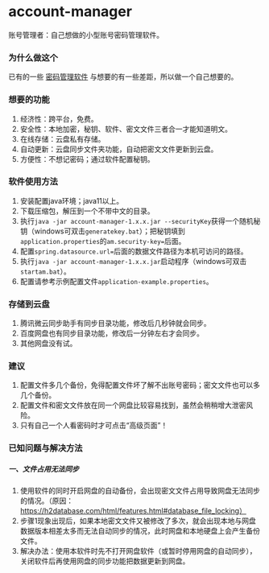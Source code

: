 # account-manager
账号管理者：自己想做的小型账号密码管理软件。

### 为什么做这个
已有的一些 [密码管理软件](https://www.zhihu.com/question/27338793) 与想要的有一些差距，所以做一个自己想要的。  

### 想要的功能 
1. 经济性：跨平台，免费。
2. 安全性：本地加密，秘钥、软件、密文文件三者合一才能知道明文。
3. 在线存储：云盘私有存储。
4. 自动更新：云盘同步文件夹功能，自动把密文文件更新到云盘。
5. 方便性：不想记密码；通过软件配置秘钥。  

### 软件使用方法
1. 安装配置java环境；java11以上。
2. 下载压缩包，解压到一个不带中文的目录。
3. 执行`java -jar account-manager-1.x.x.jar --securityKey`获得一个随机秘钥（windows可双击`generatekey.bat`）；把秘钥填到`application.properties`的`am.security-key=`后面。
4. 配置`spring.datasource.url=`后面的数据文件路径为本机可访问的路径。
5. 执行`java -jar account-manager-1.x.x.jar`启动程序（windows可双击`startam.bat`）。
6. 配置请参考示例配置文件`application-example.properties`。

### 存储到云盘
1. 腾讯微云同步助手有同步目录功能，修改后几秒钟就会同步。  
2. 百度网盘也有同步目录功能，修改后一分钟左右才会同步。
3. 其他网盘没有试。

### 建议
1. 配置文件多几个备份，免得配置文件坏了解不出账号密码；密文文件也可以多几个备份。
2. 配置文件和密文文件放在同一个网盘比较容易找到，虽然会稍稍增大泄密风险。
3. 只有自己一个人看密码时才可点击“高级页面”！

### 已知问题与解决方法
##### 一、文件占用无法同步
1. 使用软件的同时开启网盘的自动备份，会出现密文文件占用导致网盘无法同步的情况。（原因：https://h2database.com/html/features.html#database_file_locking）
2. 步骤1现象出现后，如果本地密文文件又被修改了多次，就会出现本地与网盘数据版本相差太多而无法自动同步的情况，此时网盘和本地硬盘上会产生备份文件。 
3. 解决办法：使用本软件时先不打开网盘软件（或暂时停用网盘的自动同步），关闭软件后再使用网盘的同步功能把数据更新到网盘。